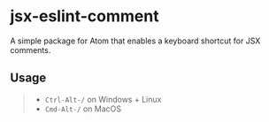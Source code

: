 # jsx-eslint-comment

A simple package for Atom that enables a keyboard shortcut for JSX comments.

## Usage
>- `Ctrl-Alt-/` on Windows + Linux
>- `Cmd-Alt-/` on MacOS

